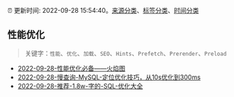 :alarm_clock: 更新时间: 2022-09-28 15:54:40。[来源分类](../README.md)、[标签分类](../TAGS.md)、[时间分类](../TIMELINE.md)

## 性能优化


> 关键字：`性能`、`优化`、`加载`、`SEO`、`Hints`、`Prefetch`、`Prerender`、`Preload`



- [2022-09-28-性能优化必备——火焰图](https://toutiao.io/k/azf7ub6) 
- [2022-09-28-慢查询-MySQL-定位优化技巧，从10s优化到300ms](https://toutiao.io/k/3re4xuy) 
- [2022-09-28-推荐-1.8w-字的-SQL-优化大全](https://toutiao.io/k/tz7p6nl) 